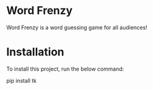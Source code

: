 # Word Frenzy

Word Frenzy is a word guessing game for all audiences! 

# Installation

To install this project, run the below command:

pip install tk

